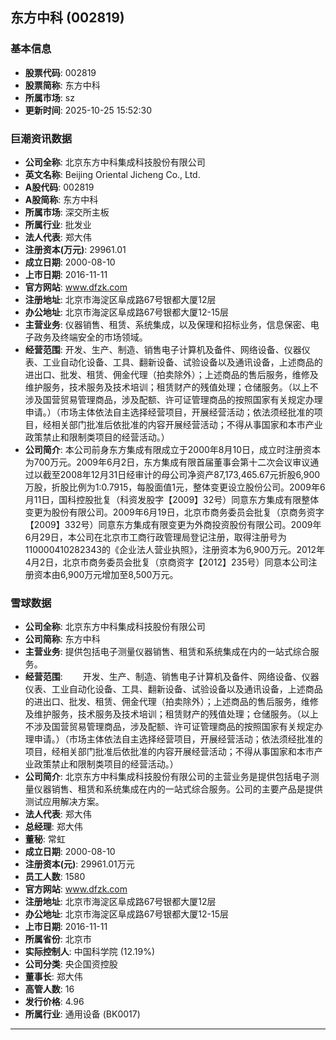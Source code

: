 ## 东方中科 (002819)

### 基本信息

- **股票代码**: 002819
- **股票简称**: 东方中科
- **所属市场**: sz
- **更新时间**: 2025-10-25 15:52:30

### 巨潮资讯数据

- **公司全称**: 北京东方中科集成科技股份有限公司
- **英文名称**: Beijing Oriental Jicheng Co., Ltd.
- **A股代码**: 002819
- **A股简称**: 东方中科
- **所属市场**: 深交所主板
- **所属行业**: 批发业
- **法人代表**: 郑大伟
- **注册资本(万元)**: 29961.01
- **成立日期**: 2000-08-10
- **上市日期**: 2016-11-11
- **官方网站**: www.dfzk.com
- **注册地址**: 北京市海淀区阜成路67号银都大厦12层
- **办公地址**: 北京市海淀区阜成路67号银都大厦12-15层
- **主营业务**: 仪器销售、租赁、系统集成，以及保理和招标业务，信息保密、电子政务及终端安全的市场领域。
- **经营范围**: 开发、生产、制造、销售电子计算机及备件、网络设备、仪器仪表、工业自动化设备、工具、翻新设备、试验设备以及通讯设备，上述商品的进出口、批发、租赁、佣金代理（拍卖除外）；上述商品的售后服务，维修及维护服务，技术服务及技术培训；租赁财产的残值处理；仓储服务。（以上不涉及国营贸易管理商品，涉及配额、许可证管理商品的按照国家有关规定办理申请。）（市场主体依法自主选择经营项目，开展经营活动；依法须经批准的项目，经相关部门批准后依批准的内容开展经营活动；不得从事国家和本市产业政策禁止和限制类项目的经营活动。）
- **公司简介**: 本公司前身东方集成有限成立于2000年8月10日，成立时注册资本为700万元。2009年6月2日，东方集成有限首届董事会第十二次会议审议通过以截至2008年12月31日经审计的母公司净资产87,173,465.67元折股6,900万股，折股比例为1:0.7915，每股面值1元，整体变更设立股份公司。2009年6月11日，国科控股批复（科资发股字【2009】32号）同意东方集成有限整体变更为股份有限公司。2009年6月19日，北京市商务委员会批复（京商务资字【2009】332号）同意东方集成有限变更为外商投资股份有限公司。2009年6月29日，本公司在北京市工商行政管理局登记注册，取得注册号为110000410282343的《企业法人营业执照》，注册资本为6,900万元。2012年4月2日，北京市商务委员会批复（京商资字【2012】235号）同意本公司注册资本由6,900万元增加至8,500万元。

### 雪球数据

- **公司全称**: 北京东方中科集成科技股份有限公司
- **公司简称**: 东方中科
- **主营业务**: 提供包括电子测量仪器销售、租赁和系统集成在内的一站式综合服务。
- **经营范围**: 　　开发、生产、制造、销售电子计算机及备件、网络设备、仪器仪表、工业自动化设备、工具、翻新设备、试验设备以及通讯设备，上述商品的进出口、批发、租赁、佣金代理（拍卖除外）；上述商品的售后服务，维修及维护服务，技术服务及技术培训；租赁财产的残值处理；仓储服务。（以上不涉及国营贸易管理商品，涉及配额、许可证管理商品的按照国家有关规定办理申请。）（市场主体依法自主选择经营项目，开展经营活动；依法须经批准的项目，经相关部门批准后依批准的内容开展经营活动；不得从事国家和本市产业政策禁止和限制类项目的经营活动。）
- **公司简介**: 北京东方中科集成科技股份有限公司的主营业务是提供包括电子测量仪器销售、租赁和系统集成在内的一站式综合服务。公司的主要产品是提供测试应用解决方案。
- **法人代表**: 郑大伟
- **总经理**: 郑大伟
- **董秘**: 常虹
- **成立日期**: 2000-08-10
- **注册资本(元)**: 29961.01万元
- **员工人数**: 1580
- **官方网站**: www.dfzk.com
- **注册地址**: 北京市海淀区阜成路67号银都大厦12层
- **办公地址**: 北京市海淀区阜成路67号银都大厦12-15层
- **上市日期**: 2016-11-11
- **所属省份**: 北京市
- **实际控制人**: 中国科学院 (12.19%)
- **公司分类**: 央企国资控股
- **董事长**: 郑大伟
- **高管人数**: 16
- **发行价格**: 4.96
- **所属行业**: 通用设备 (BK0017)

---